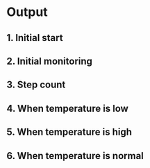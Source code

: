 # Output 

## 1. Initial start

## 2. Initial monitoring 

## 3. Step count

## 4. When temperature is low 

## 5. When temperature is high

## 6. When temperature is normal
